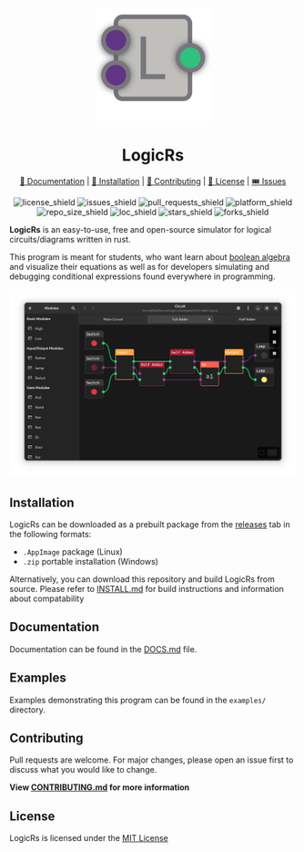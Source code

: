<div align="center">

<img src="./assets/com.spydr06.logicrs.png" width="200"/>

<h1>LogicRs</h1>

[📑 Documentation](./DOCS.md) |
[💾 Installation](./INSTALL.md) |
[🤝 Contributing](./CONTRIBUTING.md) |
[📜 License](./LICENSE) |
[🎟️ Issues](https://github.com/Spydr06/logicrs/issues)

![license_shield](https://img.shields.io/github/license/spydr06/logicrs?style=flat-square)
![issues_shield](https://img.shields.io/github/issues/spydr06/logicrs?style=flat-square)
![pull_requests_shield](https://img.shields.io/github/issues-pr/spydr06/logicrs?style=flat-square)
![platform_shield](https://img.shields.io/badge/platform-linux%20%7C%20windows-blueviolet?style=flat-square)
![repo_size_shield](https://img.shields.io/github/repo-size/spydr06/logicrs?style=flat-square)
![loc_shield](https://img.shields.io/tokei/lines/github/spydr06/logicrs?style=flat-square)
![stars_shield](https://img.shields.io/github/stars/spydr06/logicrs?style=flat-square)
![forks_shield](https://img.shields.io/github/forks/spydr06/logicrs?style=flat-square)


</div>

**LogicRs** is an easy-to-use, free and open-source simulator for logical circuits/diagrams written in rust.

This program is meant for students, who want learn about [boolean algebra](https://en.wikipedia.org/wiki/Boolean_algebra) and visualize their equations as well as for developers simulating and debugging conditional expressions found everywhere in programming.

![random screenshot](./assets/random-screenshot.png)

## Installation

LogicRs can be downloaded as a prebuilt package from the [releases](https://github.com/Spydr06/logicrs/releases) tab in the following formats:

- `.AppImage` package (Linux)
- `.zip` portable installation (Windows)

Alternatively, you can download this repository and build LogicRs from source. 
Please refer to [INSTALL.md](./INSTALL.md) for build instructions and information about compatability

## Documentation

Documentation can be found in the [DOCS.md](./DOCS.md) file.

## Examples

Examples demonstrating this program can be found in the `examples/` directory.

## Contributing

Pull requests are welcome. For major changes, please open an issue first to discuss what you would like to change.

**View [CONTRIBUTING.md](./CONTRIBUTING.md) for more information**

## License
LogicRs is licensed under the [MIT License](https://mit-license.org/)
